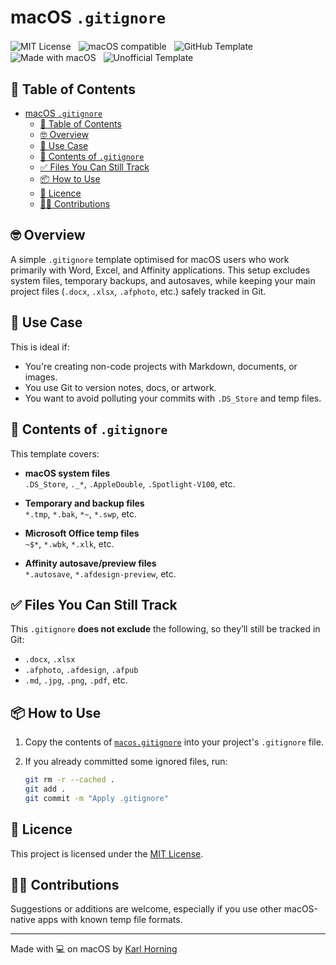 # macOS `.gitignore`

<p>
  <img src="https://img.shields.io/badge/License-MIT-green" alt="MIT License" style="vertical-align:middle; margin-right:8px;" />
  <img src="https://img.shields.io/badge/macOS-Compatible-blue?logo=apple&logoColor=white" alt="macOS compatible" style="vertical-align:middle; margin-right:8px;" />
  <img src="https://img.shields.io/badge/Template-Repository-success?logo=github" alt="GitHub Template" style="vertical-align:middle; margin-right:8px;" />
  <img src="https://img.shields.io/badge/Made%20with%20%E2%9D%A4%EF%B8%8F%20on-macOS-blue?logo=apple" alt="Made with macOS" style="vertical-align:middle; margin-right:8px;" />
  <img src="https://img.shields.io/badge/Unofficial_Template_for_macOS-grey?logo=apple" alt="Unofficial Template" style="vertical-align:middle;" />
</p>

## 📖 Table of Contents

- [macOS `.gitignore`](#macos-gitignore)
  - [📖 Table of Contents](#-table-of-contents)
  - [🤓 Overview](#-overview)
  - [🧾 Use Case](#-use-case)
  - [📄 Contents of `.gitignore`](#-contents-of-gitignore)
  - [✅ Files You Can Still Track](#-files-you-can-still-track)
  - [📦 How to Use](#-how-to-use)
  - [📜 Licence](#-licence)
  - [🙋‍♂️ Contributions](#️-contributions)

## 🤓 Overview

A simple `.gitignore` template optimised for macOS users who work primarily with Word, Excel, and Affinity applications. This setup excludes system files, temporary backups, and autosaves, while keeping your main project files (`.docx`, `.xlsx`, `.afphoto`, etc.) safely tracked in Git.

## 🧾 Use Case

This is ideal if:

- You're creating non-code projects with Markdown, documents, or images.
- You use Git to version notes, docs, or artwork.
- You want to avoid polluting your commits with `.DS_Store` and temp files.

## 📄 Contents of `.gitignore`

This template covers:

- **macOS system files**  
  `.DS_Store`, `._*`, `.AppleDouble`, `.Spotlight-V100`, etc.

- **Temporary and backup files**  
  `*.tmp`, `*.bak`, `*~`, `*.swp`, etc.

- **Microsoft Office temp files**  
  `~$*`, `*.wbk`, `*.xlk`, etc.

- **Affinity autosave/preview files**  
  `*.autosave`, `*.afdesign-preview`, etc.

## ✅ Files You Can Still Track

This `.gitignore` **does not exclude** the following, so they’ll still be tracked in Git:

- `.docx`, `.xlsx`
- `.afphoto`, `.afdesign`, `.afpub`
- `.md`, `.jpg`, `.png`, `.pdf`, etc.

## 📦 How to Use

1. Copy the contents of [`macos.gitignore`](./macos.gitignore) into your project's `.gitignore` file.
2. If you already committed some ignored files, run:

    ```bash
    git rm -r --cached .
    git add .
    git commit -m "Apply .gitignore"
    ```

## 📜 Licence

This project is licensed under the [MIT License](LICENSE).

## 🙋‍♂️ Contributions

Suggestions or additions are welcome, especially if you use other macOS-native apps with known temp file formats.

---

Made with 💻 on macOS by [Karl Horning](https://github.com/Karl-Horning)
